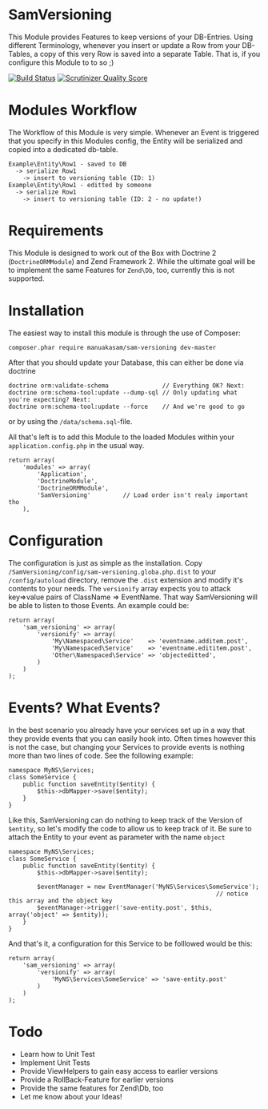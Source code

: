 SamVersioning
=============

This Module provides Features to keep versions of your DB-Entries. Using different Terminology, whenever you insert or
update a Row from your DB-Tables, a copy of this very Row is saved into a separate Table. That is, if you configure this
Module to to so ;)

[![Build Status](https://travis-ci.org/manuakasam/SamVersioning.png?branch=custom-entity-repository)](https://travis-ci.org/manuakasam/SamVersioning)
[![Scrutinizer Quality Score](https://scrutinizer-ci.com/g/manuakasam/SamVersioning/badges/quality-score.png?s=9a587ec84774561be74f546e2e122d13ec5b7538)](https://scrutinizer-ci.com/g/manuakasam/SamVersioning/)

Modules Workflow
================

The Workflow of this Module is very simple. Whenever an Event is triggered that you specify in this Modules config, the
Entity will be serialized and copied into a dedicated db-table.

```
Example\Entity\Row1 - saved to DB
  -> serialize Row1
    -> insert to versioning table (ID: 1)
Example\Entity\Row1 - editted by someone
  -> serialize Row1
    -> insert to versioning table (ID: 2 - no update!)
```

Requirements
============

This Module is designed to work out of the Box with Doctrine 2 (```DoctrineORMModule```) and Zend Framework 2. While the
ultimate goal will be to implement the same Features for ```Zend\Db```, too, currently this is not supported.

Installation
============

The easiest way to install this module is through the use of Composer:

```
composer.phar require manuakasam/sam-versioning dev-master
```

After that you should update your Database, this can either be done via doctrine

```
doctrine orm:validate-schema               // Everything OK? Next:
doctrine orm:schema-tool:update --dump-sql // Only updating what you're expecting? Next:
doctrine orm:schema-tool:update --force    // And we're good to go
```
or by using the ```/data/schema.sql```-file.

All that's left is to add this Module to the loaded Modules within your ```application.config.php``` in the usual way.

```
return array(
    'modules' => array(
        'Application',
        'DoctrineModule',
        'DoctrineORMModule',
        'SamVersioning'         // Load order isn't realy important tho
    ),
```

Configuration
=============

The configuration is just as simple as the installation. Copy ```/SamVersioning/config/sam-versioning.globa.php.dist```
to your ```/config/autoload``` directory, remove the ```.dist``` extension and modify it's contents to your needs. The
```versionify``` array expects you to attack key=>value pairs of ClassName => EventName. That way SamVersioning will be
able to listen to those Events. An example could be:

```
return array(
    'sam_versioning' => array(
        'versionify' => array(
            'My\Namespaced\Service'    => 'eventname.additem.post',
            'My\Namespaced\Service'    => 'eventname.edititem.post',
            'Other\Namespaced\Service' => 'objecteditted',
        )
    )
);
```

Events? What Events?
====================

In the best scenario you already have your services set up in a way that they provide events that you can easily hook
into. Often times however this is not the case, but changing your Services to provide events is nothing more than two
lines of code. See the following example:

```
namespace MyNS\Services;
class SomeService {
    public function saveEntity($entity) {
        $this->dbMapper->save($entity);
    }
}
```

Like this, SamVersioning can do nothing to keep track of the Version of ```$entity```, so let's modify the code to allow
us to keep track of it. Be sure to attach the Entity to your event as parameter with the name ```object```

```
namespace MyNS\Services;
class SomeService {
    public function saveEntity($entity) {
        $this->dbMapper->save($entity);

        $eventManager = new EventManager('MyNS\Services\SomeService');
                                                          // notice this array and the object key
        $eventManager->trigger('save-entity.post', $this, array('object' => $entity));
    }
}
```

And that's it, a configuration for this Service to be folllowed would be this:


```
return array(
    'sam_versioning' => array(
        'versionify' => array(
            'MyNS\Services\SomeService' => 'save-entity.post'
        )
    )
);
```

Todo
====

- Learn how to Unit Test
- Implement Unit Tests
- Provide ViewHelpers to gain easy access to earlier versions
- Provide a RollBack-Feature for earlier versions
- Provide the same features for Zend\Db, too
- Let me know about your Ideas!
